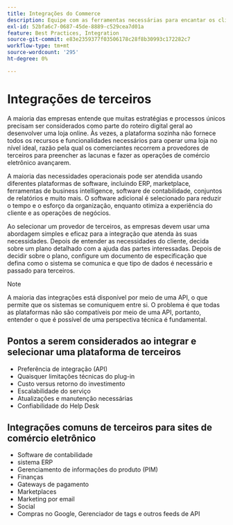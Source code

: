 ```yaml
---
title: Integrações do Commerce
description: Equipe com as ferramentas necessárias para encantar os clientes e garantir operações cotidianas perfeitas.
exl-id: 52bfa6c7-0687-45de-8889-c529cea7d01a
feature: Best Practices, Integration
source-git-commit: e83e2359377f03506178c28f8b30993c172282c7
workflow-type: tm+mt
source-wordcount: '295'
ht-degree: 0%

---
```


# Integrações de terceiros

A maioria das empresas entende que muitas estratégias e processos únicos precisam ser considerados como parte do roteiro digital geral ao desenvolver uma loja online. Às vezes, a plataforma sozinha não fornece todos os recursos e funcionalidades necessários para operar uma loja no nível ideal, razão pela qual os comerciantes recorrem a provedores de terceiros para preencher as lacunas e fazer as operações de comércio eletrônico avançarem.

A maioria das necessidades operacionais pode ser atendida usando diferentes plataformas de software, incluindo ERP, marketplace, ferramentas de business intelligence, software de contabilidade, conjuntos de relatórios e muito mais. O software adicional é selecionado para reduzir o tempo e o esforço da organização, enquanto otimiza a experiência do cliente e as operações de negócios.

Ao selecionar um provedor de terceiros, as empresas devem usar uma abordagem simples e eficaz para a integração que atenda às suas necessidades. Depois de entender as necessidades do cliente, decida sobre um plano detalhado com a ajuda das partes interessadas. Depois de decidir sobre o plano, configure um documento de especificação que defina como o sistema se comunica e que tipo de dados é necessário e passado para terceiros.

>[!NOTE]
>
>A maioria das integrações está disponível por meio de uma API, o que permite que os sistemas se comuniquem entre si. O problema é que todas as plataformas não são compatíveis por meio de uma API, portanto, entender o que é possível de uma perspectiva técnica é fundamental.

## Pontos a serem considerados ao integrar e selecionar uma plataforma de terceiros

- Preferência de integração (API)
- Quaisquer limitações técnicas do plug-in
- Custo versus retorno do investimento
- Escalabilidade do serviço
- Atualizações e manutenção necessárias
- Confiabilidade do Help Desk

## Integrações comuns de terceiros para sites de comércio eletrônico

- Software de contabilidade
- sistema ERP
- Gerenciamento de informações do produto (PIM)
- Finanças
- Gateways de pagamento
- Marketplaces
- Marketing por email
- Social
- Compras no Google, Gerenciador de tags e outros feeds de API
